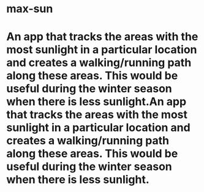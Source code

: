 # max-sun
# An app that tracks the areas with the most sunlight in a particular location and creates a walking/running path along these areas. This would be useful during the winter season when there is less sunlight.An app that tracks the areas with the most sunlight in a particular location and creates a walking/running path along these areas. This would be useful during the winter season when there is less sunlight.
